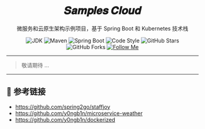 <h1 align="center">𝑺𝒂𝒎𝒑𝒍𝒆𝒔 𝑪𝒍𝒐𝒖𝒅</h1>

<div align="center">

微服务和云原生架构示例项目，基于 Spring Boot 和 Kubernetes 技术栈

![JDK](https://flat.badgen.net/badge/jdk/1.8/orange)
![Maven](https://flat.badgen.net/badge/maven/3.6.0/yellow)
![Spring Boot](https://flat.badgen.net/badge/spring%20boot/2.x/green)
![Code Style](https://flat.badgen.net/badge/code%20style/standard/f2a)
![GitHub Stars](https://flat.badgen.net/github/stars/y0ngb1n/samples-cloud)
![GitHub Forks](https://flat.badgen.net/github/forks/y0ngb1n/samples-cloud)
[![Follow Me](https://img.shields.io/github/followers/y0ngb1n.svg?style=social&label=Follow%20Me)](https://github.com/y0ngb1n)

</div>

---

> 敬请期待 ...

---
## 🔗 参考链接

- https://github.com/spring2go/staffjoy
- https://github.com/y0ngb1n/microservice-weather
- https://github.com/y0ngb1n/dockerized
